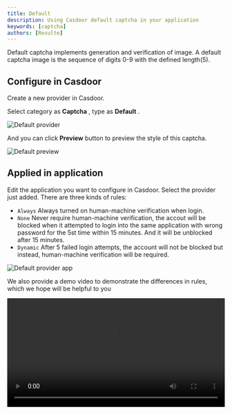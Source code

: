 ```yaml
---
title: Default
description: Using Casdoor default captcha in your application
keywords: [captcha]
authors: [Resulte]
---
```


Default captcha implements generation and verification of image. A default captcha image is the sequence of digits 0-9 with the defined length(5).

## Configure in Casdoor

Create a new provider in Casdoor.

Select category as  **Captcha** , type as  **Default** .

![Default provider](/img/providers/captcha/default_provider.png)

And you can click **Preview** button to preview the style of this captcha.

![Default preview](/img/providers/captcha/default_preview.png)

## Applied in application

Edit the application you want to configure in Casdoor. Select the provider just added. There are three kinds of rules:

- `Always` Always turned on human-machine verification when login.
- `None` Never require human-machine verification, the accout will be blocked when it attempted to login into the same application with wrong password for the 5st time within 15 minutes. And it will be unblocked after 15 minutes.
- `Dynamic` After 5 failed login attempts, the account will not be blocked but instead, human-machine verification will be required. 

![Default provider app](/img/providers/captcha/default_provider_app.png)

We also provide a demo video to demonstrate the differences in rules, which we hope will be helpful to you

<video src="/video/provider/default_provider_app.mp4" controls="controls" width="100%"></video>

